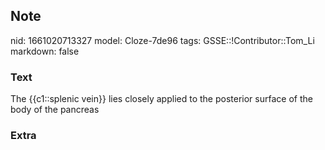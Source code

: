 ## Note
nid: 1661020713327
model: Cloze-7de96
tags: GSSE::!Contributor::Tom_Li
markdown: false

### Text
<div>
  The {{c1::splenic vein}} lies closely applied to the posterior
  surface of the body of the pancreas
</div>

### Extra

